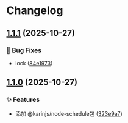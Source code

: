 # Changelog

## [1.1.1](https://github.com/KarinJS/esmify/compare/node-schedule-v1.1.0...node-schedule-v1.1.1) (2025-10-27)


### 🐛 Bug Fixes

* lock ([84e1973](https://github.com/KarinJS/esmify/commit/84e1973fcd4b1ab7ec4387a2c6c16f053b125a6e))

## [1.1.0](https://github.com/KarinJS/esmify/compare/node-schedule-v1.0.1...node-schedule-v1.1.0) (2025-10-27)


### ✨ Features

* 添加 @karinjs/node-schedule包 ([323e9a7](https://github.com/KarinJS/esmify/commit/323e9a79cb488b342b17af5d192e6750c06b9eb4))

